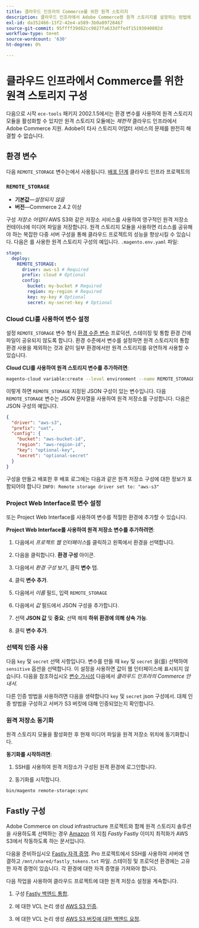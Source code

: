 ```yaml
---
title: 클라우드 인프라의 Commerce를 위한 원격 스토리지
description: 클라우드 인프라에서 Adobe Commerce용 원격 스토리지를 설정하는 방법에 대한 지침을 참조하십시오.
exl-id: da352466-13f2-42e4-a589-3b0a89728467
source-git-commit: 95ffff39d82cc9027fa633dffedf15193040802d
workflow-type: tm+mt
source-wordcount: '630'
ht-degree: 0%

---
```


# 클라우드 인프라에서 Commerce를 위한 원격 스토리지 구성

다음으로 시작 `ece-tools` 패키지 2002.1.5에서는 환경 변수를 사용하여 원격 스토리지 모듈을 활성화할 수 있지만 원격 스토리지 모듈에는 _제한적_ 클라우드 인프라에서 Adobe Commerce 지원. Adobe이 타사 스토리지 어댑터 서비스의 문제를 완전히 해결할 수 없습니다.

## 환경 변수

다음 `REMOTE_STORAGE` 변수는에서 사용됩니다. [배포 단계](https://experienceleague.adobe.com/docs/commerce-cloud-service/user-guide/develop/deploy/process.html) 클라우드 인프라 프로젝트의

### `REMOTE_STORAGE`

- **기본값**—_설정되지 않음_
- **버전**—Commerce 2.4.2 이상

구성 _저장소 어댑터_ AWS S3와 같은 저장소 서비스를 사용하여 영구적인 원격 저장소 컨테이너에 미디어 파일을 저장합니다. 원격 스토리지 모듈을 사용하면 리소스를 공유해야 하는 복잡한 다중 서버 구성을 통해 클라우드 프로젝트의 성능을 향상시킬 수 있습니다. 다음은 를 사용한 원격 스토리지 구성의 예입니다. `.magento.env.yaml` 파일:

```yaml
stage:
  deploy:
    REMOTE_STORAGE:
      driver: aws-s3 # Required
      prefix: cloud # Optional
      config:
        bucket: my-bucket # Required
        region: my-region # Required
        key: my-key # Optional
        secret: my-secret-key # Optional
```

### Cloud CLI를 사용하여 변수 설정

설정 `REMOTE_STORAGE` 변수 형식 [환경 수준 변수](https://experienceleague.adobe.com/docs/commerce-cloud-service/user-guide/configure/env/variable-levels.html) 프로덕션, 스테이징 및 통합 환경 간에 파일이 공유되지 않도록 합니다. 환경 수준에서 변수를 설정하면 원격 스토리지의 통합 환경 사용을 제외하는 것과 같이 일부 환경에서만 원격 스토리지를 유연하게 사용할 수 있습니다.

**Cloud CLI를 사용하여 원격 스토리지 변수를 추가하려면**:

```bash
magento-cloud variable:create --level environment --name REMOTE_STORAGE --json true --inheritable false --value '{"driver":"aws-s3","prefix":"uat","config":{"bucket":"aws-bucket-id","region":"eu-west-1","key":"optional-key","secret":"optional-secret"}}'
```

이렇게 하면 `REMOTE_STORAGE` 지정된 JSON 구성이 있는 변수입니다. 다음 `REMOTE_STORAGE` 변수는 JSON 문자열을 사용하여 원격 저장소를 구성합니다. 다음은 JSON 구성의 예입니다.

```json
{
  "driver": "aws-s3",
  "prefix": "uat",
  "config": {
    "bucket": "aws-bucket-id",
    "region": "aws-region-id",
    "key": "optional-key",
    "secret": "optional-secret"
  }
}
```

구성을 만들고 배포한 후 배포 로그에는 다음과 같은 원격 저장소 구성에 대한 정보가 포함되어야 합니다 `INFO: Remote storage driver set to: "aws-s3"`

### Project Web Interface로 변수 설정

또는 Project Web Interface를 사용하여 변수를 적절한 환경에 추가할 수 있습니다.

**Project Web Interface를 사용하여 원격 저장소 변수를 추가하려면**:

1. 다음에서 _프로젝트 웹 인터페이스_&#x200B;를 클릭하고 왼쪽에서 환경을 선택합니다.

1. 다음을 클릭합니다. **환경 구성** 아이콘.

1. 다음에서 _환경 구성_ 보기, 클릭 **변수** 탭.

1. 클릭 **변수 추가**.

1. 다음에서 _이름_ 필드, 입력 `REMOTE_STORAGE`

1. 다음에서 _값_ 필드에서 JSON 구성을 추가합니다.

1. 선택 **JSON 값** 및 **중요**; 선택 해제 **하위 환경에 의해 상속 가능**.

1. 클릭 **변수 추가**.

### 선택적 인증 사용

다음 `key` 및 `secret` 선택 사항입니다. 변수를 만들 때 `key` 및 `secret` 을(를) 선택하여 `sensitive` 옵션을 선택합니다. 이 설정을 사용하면 값이 웹 인터페이스에 표시되지 않습니다. 다음을 참조하십시오 [변수 가시성](https://experienceleague.adobe.com/docs/commerce-cloud-service/user-guide/configure/env/variable-levels.html#visibility) 다음에서 _클라우드 인프라의 Commerce 안내서_.

다른 인증 방법을 사용하려면 다음을 생략합니다 `key` 및 `secret` json 구성에서. 대체 인증 방법을 구성하고 서버가 S3 버킷에 대해 인증되었는지 확인합니다.

### 원격 저장소 동기화

원격 스토리지 모듈을 활성화한 후 현재 미디어 파일을 원격 저장소 위치에 동기화합니다.

**동기화를 시작하려면**:

1. SSH를 사용하여 원격 저장소가 구성된 원격 환경에 로그인합니다.

1. 동기화를 시작합니다.

```bash
bin/magento remote-storage:sync 
```

## Fastly 구성

Adobe Commerce on cloud infrastructure 프로젝트와 함께 원격 스토리지 솔루션을 사용하도록 선택하는 경우 [Amazon](https://docs.fastly.com/en/guides/amazon-s3) 의 지침 _Fastly_ Fastly 이미지 최적화가 AWS S3에서 작동하도록 하는 문서입니다.

다음을 준비하십시오 [Fastly 자격 증명](https://experienceleague.adobe.com/docs/commerce-cloud-service/user-guide/cdn/setup-fastly/fastly-configuration.html#get-fastly-credentials). Pro 프로젝트에서 SSH를 사용하여 서버에 연결하고 `/mnt/shared/fastly_tokens.txt` 파일. 스테이징 및 프로덕션 환경에는 고유한 자격 증명이 있습니다. 각 환경에 대한 자격 증명을 가져와야 합니다.

다음 작업을 사용하여 클라우드 프로젝트에 대한 원격 저장소 설정을 계속합니다.

1. 구성 [Fastly 백엔드 통합](https://github.com/fastly/fastly-magento2/blob/master/Documentation/Guides/Edge-Modules/EDGE-MODULE-OTHER-CMS-INTEGRATION.md).

1. 에 대한 VCL 논리 생성 [AWS S3 인증](https://docs.fastly.com/en/guides/amazon-s3#using-an-amazon-s3-private-bucket).

1. 에 대한 VCL 논리 생성 [AWS S3 버킷에 대한 백엔드 요청](https://developer.fastly.com/reference/vcl/variables/backend-connection/req-backend/).
